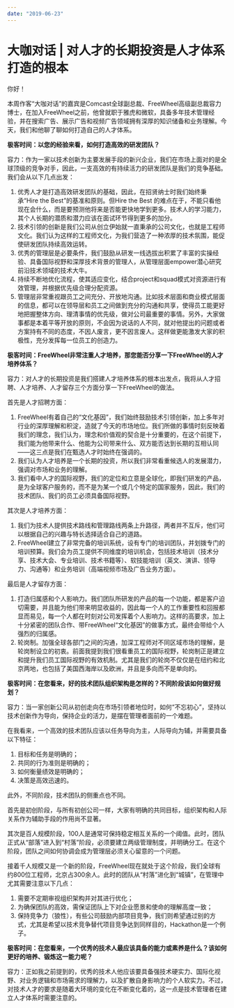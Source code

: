 ```yaml
---
date: "2019-06-23"
---  
```

      
# 大咖对话 | 对人才的长期投资是人才体系打造的根本
你好！

本周作客“大咖对话”的嘉宾是Comcast全球副总裁、FreeWheel高级副总裁容力博士，在加入FreeWheel之前，他曾就职于雅虎和微软，具备多年技术管理经验，并在搜索广告、展示广告和视频广告领域拥有深厚的知识储备和业务理解。今天，我们和他聊了聊如何打造自己的人才体系。

**极客时间：以您的经验来看，如何打造高效的研发团队？**

容力：作为一家以技术创新为主要发展手段的新兴企业，我们在市场上面对的是全球顶级的竞争对手，因此，一支高效的有持续活力的研发团队是我们的竞争基础。我们会从以下几点出发：

1.  优秀人才是打造高效研发团队的基础，因此，在招贤纳士时我们始终秉承“Hire the Best”的基准和原则。但Hire the Best 的难点在于，不能只看他现在会什么，而是要预测他将来是否能更快地学到更多。技术人的学习能力，其个人长期的潜质和潜力应该在面试环节得到更多的加分。
2.  技术引领的创新是我们公司从创立伊始就一直秉承的公司文化，也就是工程师文化。我们认为这样的工程师文化，为我们营造了一种浓厚的技术氛围，能促使研发团队持续高效运转。
3.  优秀的管理层是必要条件，我们鼓励从研发一线选拔出积累了丰富的实操经验、具备国际视野和深厚技术背景的管理人，从管理层面empower潜心研究前沿技术领域的技术大牛。
4.  持续不断地优化流程，使其适应变化，结合project和squad模式对资源进行有效管理，并根据优先级合理分配资源。
5.  管理层非常重视跟员工之间充分、开放地沟通。比如技术层面和商业模式层面的信息，都可以在领导层和员工之间做到充分的沟通和共享，使得员工能更好地把握整体方向、理清事情的优先级，做对公司最重要的事情。另外，大家做事都是本着平等开放的原则，不会因为说话的人不同，就对他提出的问题或者方案持有不同的态度，不因人废言，更不因言废人。这样做更能激发大家的积极性，充分发挥每一位员工的创造力。

<!-- [[[read_end]]] -->

**极客时间：FreeWheel非常注重人才培养，那您能否分享一下FreeWheel的人才培养体系？**

容力：对人才的长期投资是我们搭建人才培养体系的根本出发点，我将从人才招聘、人才培养、人才留存三个方面分享一下FreeWheel的做法。

首先是人才招聘方面：

1.  FreeWheel有着自己的“文化基因”，我们始终鼓励技术引领创新，加上多年对行业的深厚理解和积淀，造就了今天的市场地位。我们所做的事情时刻反映着我们的理念，我们认为，理念和价值观的契合是十分重要的，在这个前提下，我们能为他带来什么、他能为公司带来什么、双方能否达到长期的互相认同——这三点是我们在甄选人才时始终在强调的。
2.  我们认为人才培养是一个长期的投资，所以我们非常看重候选人的发展潜力，强调对市场和业务的理解。
3.  我们看中人才的国际视野，我们的定位和立意是全球化，即我们研发的产品，是为全球客户服务的，而不是为某一个或几个特定的国家服务，因此，我们的技术团队、我们的员工必须具备国际视野。

其次是人才培养方面：

1.  我们为技术人提供技术路线和管理路线两条上升路径，两者并不互斥，他们可以根据自己的兴趣与特长选择适合自己的道路。
2.  FreeWheel建立了非常完备的培训系统，设有专门的培训团队，并划拨专门的培训预算。我们会为员工提供不同维度的培训机会，包括技术培训（技术分享、技术大会、专业培训、技术书籍等）、软技能培训（英文、演讲、领导力、沟通等）和业务培训（高端视频市场及广告业务方面）。

最后是人才留存方面：

1.  打造归属感和个人影响力。我们团队所研发的产品的每一个功能，都是客户迫切需要，并且能为他们带来明显收益的，因此每一个人的工作重要性和回报都显而易见，每一个人都在时刻对公司发挥着个人影响力。这样的高要求，加上十分紧密的团队合作、带FreeWheel“文化基因”的做事方式，最终会带给个人强烈的归属感。
2.  轮岗制。加强全球各部门之间的沟通，加深工程师对不同区域市场的理解，是轮岗制设立的初衷。前面我提到我们很看重员工的国际视野，轮岗制正是建立和提升我们员工国际视野的有效机制。尤其是我们的轮岗不仅仅是在纽约和北京两地，也包括了美国西海岸以及欧洲，并且是多向而不是单向的。

**极客时间：在您看来，好的技术团队组织架构是怎样的？不同阶段该如何做好规划？**

容力：当一家创新公司从初创走向在市场引领者地位时，如何“不忘初心”，坚持以技术创新作为导向，保持企业的活力，是摆在管理者面前的一个难题。

在我看来，一个高效的技术团队应该以任务导向为主，人际导向为辅，并需要具备以下特征：

1.  目标和任务是明确的；
2.  共同的行为准则是明确的；
3.  如何衡量绩效是明确的；
4.  决策是高效迅速的。

此外，不同阶段，技术团队的侧重点也不同。

首先是初创阶段，与所有初创公司一样，大家有明确的共同目标，组织架构和人际关系作为辅助手段的作用尚不显著。

其次是百人规模阶段，100人是通常可保持稳定相互关系的一个阈值。此时，团队正式从“部落”进入到“村落”阶段，必须要建立两级管理制度，并明确分工。在这个阶段，团队之间如何协调会成为管理层必须关心留意的一个问题。

接着千人规模又是一个新的阶段，FreeWheel现在就处于这个阶段，我们全球有约800位工程师，北京占300余人。此时的团队从“村落”进化到“城镇”，在管理中尤其需要注意以下几点：

1.  需要不定期审视组织架构并对其进行优化；
2.  为确保团队的高效，需保证团队上下对企业愿景和使命的理解高度一致；
3.  保持竞争力（狼性），有些公司鼓励内部项目竞争，我们则希望通过别的方式，尤其是希望以技术竞争替代项目竞争达到同样目的，Hackathon是一个例子。

**极客时间：在您看来，一个优秀的技术人最应该具备的能力或素养是什么？该如何更好的培养、锻炼这一能力呢？**

容力：正如我之前提到的，优秀的技术人他应该要具备强技术硬实力、国际化视野、对业务逻辑和市场需求的理解力，以及扩散自身影响力的个人软实力。不过，对技术人才的要求是随着大环境的变化在不断变化着的，这一点是技术管理者在建立人才体系时需要注意的。